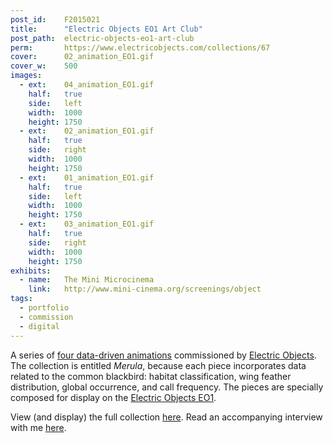 ```yaml
---
post_id:    F2015021
title:      "Electric Objects EO1 Art Club"
post_path:  electric-objects-eo1-art-club
perm:       https://www.electricobjects.com/collections/67
cover:      02_animation_EO1.gif
cover_w:    500
images:
  - ext:    04_animation_EO1.gif
    half:   true
    side:   left
    width:  1000
    height: 1750
  - ext:    02_animation_EO1.gif
    half:   true
    side:   right
    width:  1000
    height: 1750
  - ext:    01_animation_EO1.gif
    half:   true
    side:   left
    width:  1000
    height: 1750
  - ext:    03_animation_EO1.gif
    half:   true
    side:   right
    width:  1000
    height: 1750
exhibits:
  - name:   The Mini Microcinema
    link:   http://www.mini-cinema.org/screenings/object
tags:
  - portfolio
  - commission
  - digital
---
```

A series of [four data-driven animations](https://www.electricobjects.com/collections/67) commissioned by [Electric Objects](https://www.electricobjects.com/). The collection is entitled _Merula_, because each piece incorporates data related to the common blackbird: habitat classification, wing feather distribution, global occurrence, and call frequency. The pieces are specially composed for display on the [Electric Objects EO1](http://shop.electricobjects.com/).

View (and display) the full collection [here](https://www.electricobjects.com/collections/67). Read an accompanying interview with me [here](http://zine.electricobjects.com/interviews/emily-fuhrman).